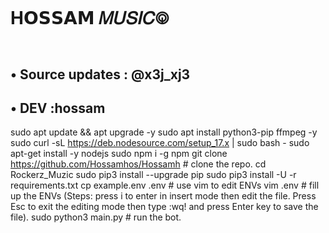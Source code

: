 # H𝗢𝗦𝗦𝗔𝗠 𝑀𝑈𝑆𝐼𝐶࿃
 
## • Source updates : @x3j_xj3


## • DEV :hossam
sudo apt update && apt upgrade -y
sudo apt install python3-pip ffmpeg -y
sudo curl -sL https://deb.nodesource.com/setup_17.x | sudo bash -
sudo apt-get install -y nodejs
sudo npm i -g npm
git clone https://github.com/Hossamhos/Hossamh # clone the repo.
cd Rockerz_Muzic
sudo pip3 install --upgrade pip
sudo pip3 install -U -r requirements.txt
cp example.env .env # use vim to edit ENVs
vim .env # fill up the ENVs (Steps: press i to enter in insert mode then edit the file. Press Esc to exit the editing mode then type :wq! and press Enter key to save the file).
sudo python3 main.py # run the bot.



